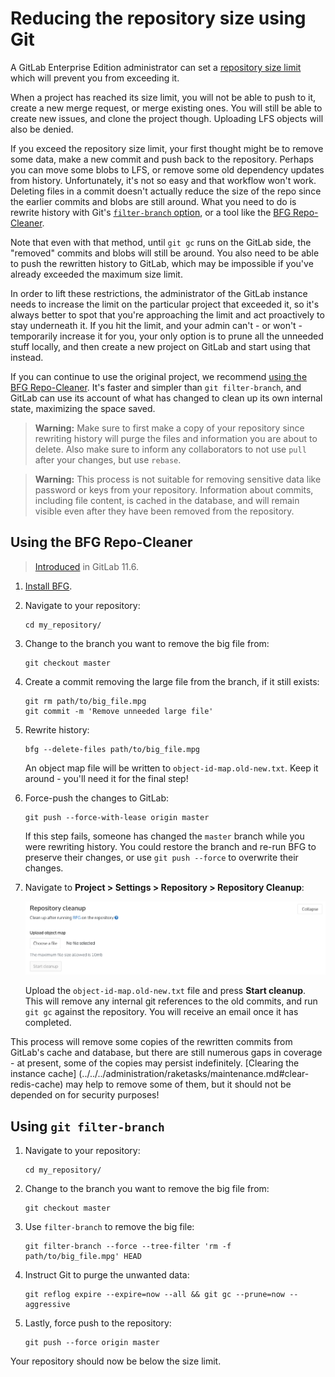 # Reducing the repository size using Git

A GitLab Enterprise Edition administrator can set a [repository size limit](../../admin_area/settings/account_and_limit_settings.md)
which will prevent you from exceeding it.

When a project has reached its size limit, you will not be able to push to it,
create a new merge request, or merge existing ones. You will still be able to
create new issues, and clone the project though. Uploading LFS objects will
also be denied.

If you exceed the repository size limit, your first thought might be to remove
some data, make a new commit and push back to the repository. Perhaps you can
move some blobs to LFS, or remove some old dependency updates from history.
Unfortunately, it's not so easy and that workflow won't work. Deleting files in
a commit doesn't actually reduce the size of the repo since the earlier commits
and blobs are still around. What you need to do is rewrite history with Git's
[`filter-branch` option](https://git-scm.com/book/en/v2/Git-Tools-Rewriting-History#The-Nuclear-Option:-filter-branch),
or a tool like the [BFG Repo-Cleaner](https://rtyley.github.io/bfg-repo-cleaner/).

Note that even with that method, until `git gc` runs on the GitLab side, the
"removed" commits and blobs will still be around. You also need to be able to
push the rewritten history to GitLab, which may be impossible if you've already
exceeded the maximum size limit.

In order to lift these restrictions, the administrator of the GitLab instance
needs to increase the limit on the particular project that exceeded it, so it's
always better to spot that you're approaching the limit and act proactively to
stay underneath it. If you hit the limit, and your admin can't - or won't -
temporarily increase it for you, your only option is to prune all the unneeded
stuff locally, and then create a new project on GitLab and start using that
instead.

If you can continue to use the original project, we recommend [using the
BFG Repo-Cleaner](#using-the-bfg-repo-cleaner). It's faster and simpler than
`git filter-branch`, and GitLab can use its account of what has changed to clean
up its own internal state, maximizing the space saved.

> **Warning:**
> Make sure to first make a copy of your repository since rewriting history will
> purge the files and information you are about to delete. Also make sure to
> inform any collaborators to not use `pull` after your changes, but use `rebase`.

> **Warning:**
> This process is not suitable for removing sensitive data like password or keys
> from your repository. Information about commits, including file content, is
> cached in the database, and will remain visible even after they have been
> removed from the repository.

## Using the BFG Repo-Cleaner

> [Introduced](https://gitlab.com/gitlab-org/gitlab-ce/issues/19376) in GitLab 11.6.

1. [Install BFG](https://rtyley.github.io/bfg-repo-cleaner/).

1. Navigate to your repository:

    ```
    cd my_repository/
    ```

1. Change to the branch you want to remove the big file from:

    ```
    git checkout master
    ```

1. Create a commit removing the large file from the branch, if it still exists:

    ```
    git rm path/to/big_file.mpg
    git commit -m 'Remove unneeded large file'
    ```

1. Rewrite history:

    ```
    bfg --delete-files path/to/big_file.mpg
    ```

    An object map file will be written to `object-id-map.old-new.txt`. Keep it
    around - you'll need it for the final step!

1. Force-push the changes to GitLab:

    ```
    git push --force-with-lease origin master
    ```

    If this step fails, someone has changed the `master` branch while you were
    rewriting history. You could restore the branch and re-run BFG to preserve
    their changes, or use `git push --force` to overwrite their changes.

1. Navigate to **Project > Settings > Repository > Repository Cleanup**:

    ![Repository settings cleanup form](img/repository_cleanup.png)

    Upload the `object-id-map.old-new.txt` file and press **Start cleanup**.
    This will remove any internal git references to the old commits, and run
    `git gc` against the repository. You will receive an email once it has
    completed.

This process will remove some copies of the rewritten commits from GitLab's
cache and database, but there are still numerous gaps in coverage - at present,
some of the copies may persist indefinitely. [Clearing the instance cache]
(../../../administration/raketasks/maintenance.md#clear-redis-cache) may help to
remove some of them, but it should not be depended on for security purposes!

## Using `git filter-branch`

1. Navigate to your repository:

    ```
    cd my_repository/
    ```

1. Change to the branch you want to remove the big file from:

    ```
    git checkout master
    ```

1. Use `filter-branch` to remove the big file:

    ```
    git filter-branch --force --tree-filter 'rm -f path/to/big_file.mpg' HEAD
    ```

1. Instruct Git to purge the unwanted data:

    ```
    git reflog expire --expire=now --all && git gc --prune=now --aggressive
    ```

1. Lastly, force push to the repository:

    ```
    git push --force origin master
    ```

Your repository should now be below the size limit.
